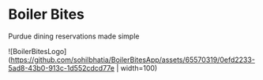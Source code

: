# Boiler Bites
Purdue dining reservations made simple

![BoilerBitesLogo](https://github.com/sohilbhatia/BoilerBitesApp/assets/65570319/0efd2233-5ad8-43b0-913c-1d552cdcd77e | width=100)
